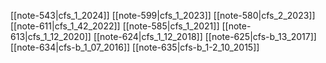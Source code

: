 [[note-543|cfs_1_2024]]
[[note-599|cfs_1_2023]]
[[note-580|cfs_2_2023]]
[[note-611|cfs_1_42_2022]]
[[note-585|cfs_1_2021]]
[[note-613|cfs_1_12_2020]]
[[note-624|cfs_1_12_2018]]
[[note-625|cfs-b_13_2017]]
[[note-634|cfs-b_1_07_2016]]
[[note-635|cfs-b_1-2_10_2015]]






